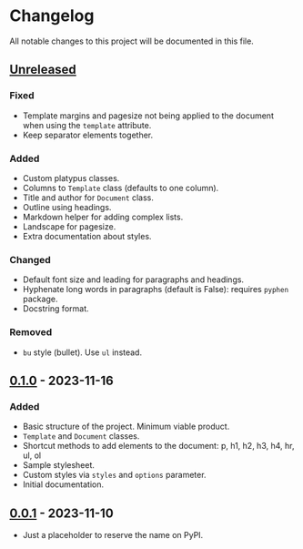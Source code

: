 Changelog
=========

All notable changes to this project will be documented in this file.

## [Unreleased]

### Fixed
- Template margins and pagesize not being applied to the document when using the `template` attribute.
- Keep separator elements together.

### Added
- Custom platypus classes.
- Columns to `Template` class (defaults to one column).
- Title and author for `Document` class.
- Outline using headings.
- Markdown helper for adding complex lists.
- Landscape for pagesize.
- Extra documentation about styles.

### Changed
- Default font size and leading for paragraphs and headings.
- Hyphenate long words in paragraphs (default is False): requires `pyphen` package.
- Docstring format.

### Removed
- `bu` style (bullet). Use `ul` instead.

## [0.1.0] - 2023-11-16

### Added
- Basic structure of the project. Minimum viable product.
- `Template` and `Document` classes.
- Shortcut methods to add elements to the document: p, h1, h2, h3, h4, hr, ul, ol
- Sample stylesheet.
- Custom styles via `styles` and `options` parameter.
- Initial documentation.

## [0.0.1] - 2023-11-10

- Just a placeholder to reserve the name on PyPI.


[unreleased]: https://github.com/eillarra/pdfino/compare/0.1.0...HEAD
[0.1.0]: https://github.com/eillarra/pdfino/releases/tag/0.1.0
[0.0.1]: https://github.com/eillarra/pdfino/releases/tag/0.0.1
